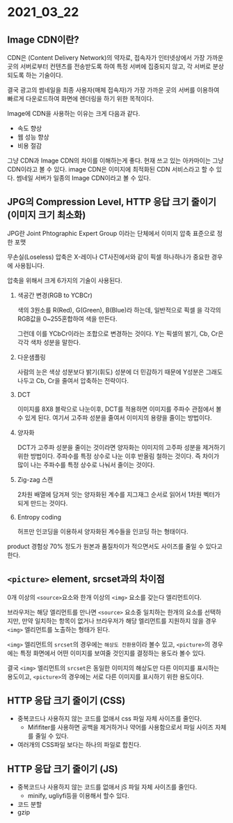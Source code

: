 # 2021_03_22

## Image CDN이란?

CDN은 (Content Delivery Network)의 약자로, 접속자가 인터넷상에서 가장 가까운 곳의 서버로부터 컨텐츠를 전송받도록 하여 특정 서버에 집중되지 않고, 각 서버로 분상되도록 하는 기술이다.

결국 광고의 썸네일을 최종 사용자(매체 접속자)가 가장 가까운 곳의 서버를 이용하여 빠르게 다운로드하여 화면에 렌더링을 하기 위한 목적이다.

Image에 CDN을 사용하는 이유는 크게 다음과 같다.
- 속도 향상
- 웹 성능 향상
- 비용 절감

그냥 CDN과 Image CDN의 차이를 이해하는게 좋다.
현재 쓰고 있는 아카마이는 그냥 CDN이라고 볼 수 있다. image CDN은 이미지에 최적화된 CDN 서비스라고 할 수 있다. 썸네일 서버가 일종의 Image CDN이라고 볼 수 있다.

## JPG의 Compression Level, HTTP 응답 크기 줄이기 (이미지 크기 최소화)

JPG란 Joint Phtographic Expert Group 이라는 단체에서 이미지 압축 표준으로 정한 포맷

무손실(Loseless) 압축은 X-레이나 CT사진에서와 같이 픽셀 하나하나가 중요한 경우에 사용됩니다.  
 
압축을 위해서 크게 6가지의 기술이 사용된다.
1. 색공간 변경(RGB to YCBCr)
	
	색의 3원소를 R(Red), G(Green), B(Blue)라 하는데, 일반적으로 픽셀
	을 각각의 RGB값을 0~255혼합하여 색을 만든다.
	
	그런데 이를 YCbCr이라는 조합으로 변경하는 것이다. Y는 픽셀의 밝기, Cb, Cr은 각각 색차 성분을 말한다.
2. 다운샘플링

	사람의 눈은 색상 성분보다 밝기(휘도) 성분에 더 민감하기 때문에 Y성분은 그래도 나두고 Cb, Cr을 줄여서 압축하는 전략이다.
	
3. DCT

	이미지를 8X8 블락으로 나눈이후, DCT를 적용하면 이미지를 주파수 관점에서 볼수 있게 된다. 여기서 고주파 성분을 줄여서 이미지의 용량을 줄이는 방법이다.
4. 양자화

	DCT가 고주파 성분을 줄이는 것이라면 양자화는 이미지의 고주파 성분을 제거하기 위한 방법이다. 주파수를 특정 상수로 나눈 이후 반올림 철하는 것이다. 즉 차이가 많이 나는 주파수를 특정 상수로 나눠서 줄이는 것이다.
	
5. Zig-zag 스캔

	2차원 배열에 담겨져 잇는 양자화된 계수를 지그재그 순서로 읽어서 1차원 벡터가 되게 만드는 것이다.

6. Entropy coding

	허프만 인코딩을 이용하셔 양자화된 계수들을 인코딩 하는 형태이다.

product 경험상 70% 정도가 원본과 품질차이가 적으면서도 사이즈를 줄일 수 있다고 한다.

## `<picture>` element, srcset과의 차이점

0개 이상의 `<source>`요소와 한개 이상의 `<img>` 요소를 갖는다 엘리먼트이다.

브라우저는 해당 엘리먼트를 만나면 `<source>` 요소중 일치하는 한개의 요소를 선택하지만, 만약 일치하는 항목이 없거나 브라우저가 해당 엘리먼트를 지원하지 않을 경우 `<img>` 엘리먼트를 노출하는 형태가 된다.

`<img>` 엘리먼트의 `srcset`의 경우에는 `해상도 전환용`이라 볼수 있고, `<picture>`의 경우에는 특정 화면에서 어떤 이미지를 보여줄 것인지를 결정하는 용도라 볼수 있다.

결국 `<img>` 엘리먼트의 `srcset`은 동일한 이미지의 해상도만 다른 이미지를 표시하는 용도이고, `<picture>`의 경우에는 서로 다른 이미지를 표시하기 위한 용도이다.

## HTTP 응답 크기 줄이기 (CSS)

- 중복코드나 사용하지 않는 코드를 없애서 css 파일 자체 사이즈를 줄인다.
	- Mififiter를 사용하면 공백을 제거하거나 약어를 사용함으로서 파일 사이즈 자체를 줄일 수 있다.
- 여러개의 CSS파일 보다는 하나의 파일로 합친다.

## HTTP 응답 크기 줄이기 (JS)

- 중복코드나 사용하지 않는 코드를 없애서 jS 파일 자체 사이즈를 줄인다.
	- minify, ugliyfi등을 이용해서 할수 있다.
- 코드 분할
- gzip